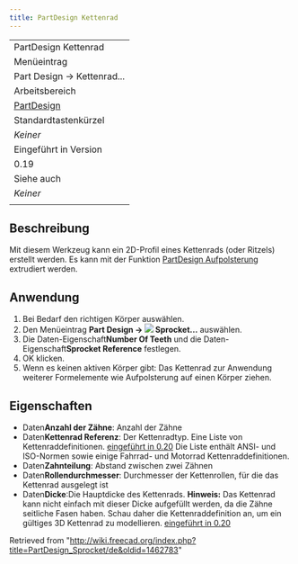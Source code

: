 ```yaml
---
title: PartDesign Kettenrad
---
```

|  |
| --- |
| PartDesign Kettenrad |
| Menüeintrag |
| Part Design → Kettenrad... |
| Arbeitsbereich |
| [PartDesign](/PartDesign_Workbench/de "PartDesign Workbench/de") |
| Standardtastenkürzel |
| *Keiner* |
| Eingeführt in Version |
| 0.19 |
| Siehe auch |
| *Keiner* |
|  |

## Beschreibung

Mit diesem Werkzeug kann ein 2D-Profil eines Kettenrads (oder Ritzels) erstellt werden. Es kann mit der Funktion [PartDesign Aufpolsterung](/PartDesign_Pad/de "PartDesign Pad/de") extrudiert werden.

## Anwendung

1. Bei Bedarf den richtigen Körper auswählen.
2. Den Menüeintrag **Part Design → ![](/images/PartDesign_Sprocket.svg) Sprocket...** auswählen.
3. Die Daten-Eigenschaft**Number Of Teeth** und die Daten-Eigenschaft**Sprocket Reference** festlegen.
4. OK klicken.
5. Wenn es keinen aktiven Körper gibt: Das Kettenrad zur Anwendung weiterer Formelemente wie Aufpolsterung auf einen Körper ziehen.

## Eigenschaften

* Daten**Anzahl der Zähne**: Anzahl der Zähne
* Daten**Kettenrad Referenz**: Der Kettenradtyp. Eine Liste von Kettenraddefinitionen. [eingeführt in 0.20](/Release_notes_0.20/de "Release notes 0.20/de") Die Liste enthält ANSI- und ISO-Normen sowie einige Fahrrad- und Motorrad Kettenraddefinitionen.
* Daten**Zahnteilung**: Abstand zwischen zwei Zähnen
* Daten**Rollendurchmesser**: Durchmesser der Kettenrollen, für die das Kettenrad ausgelegt ist
* Daten**Dicke**:Die Hauptdicke des Kettenrads. **Hinweis:** Das Kettenrad kann nicht einfach mit dieser Dicke aufgefüllt werden, da die Zähne seitliche Fasen haben. Schau daher die Kettenraddefinition an, um ein gültiges 3D Kettenrad zu modellieren. [eingeführt in 0.20](/Release_notes_0.20/de "Release notes 0.20/de")

Retrieved from "<http://wiki.freecad.org/index.php?title=PartDesign_Sprocket/de&oldid=1462783>"